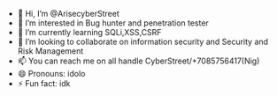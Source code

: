 - 👋 Hi, I’m @ArisecyberStreet
- 👀 I’m interested in Bug hunter and penetration tester 
- 🌱 I’m currently learning SQLi,XSS,CSRF
- 💞️ I’m looking to collaborate on information security and Security and Risk Management
- 📫 You can reach me on all handle CyberStreet/+7085756417(Nig)
- 😄 Pronouns: idolo
- ⚡ Fun fact: idk

<!---
ArisecyberStreet/ArisecyberStreet is a ✨ special ✨ repository because its `README.md` (this file) appears on your GitHub profile.
You can click the Preview link to take a look at your changes.
--->
